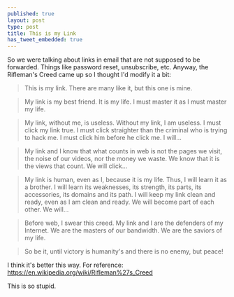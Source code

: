 ```yaml
---
published: true
layout: post
type: post
title: This is my Link
has_tweet_embedded: true
---
```


So we were talking about links in email that are not supposed to be forwarded. Things like password reset, unsubscribe, etc. Anyway, the Rifleman's Creed came up so I thought I'd modify it a bit:

> This is my link. There are many like it, but this one is mine.

> My link is my best friend. It is my life. I must master it as I must master my life.

> My link, without me, is useless. Without my link, I am useless. I must click my link true. I must click straighter than the criminal who is trying to hack me. I must click him before he click me. I will...

> My link and I know that what counts in web is not the pages we visit, the noise of our videos, nor the money we waste. We know that it is the views that count. We will click...

> My link is human, even as I, because it is my life. Thus, I will learn it as a brother. I will learn its weaknesses, its strength, its parts, its accessories, its domains and its path. I will keep my link clean and ready, even as I am clean and ready. We will become part of each other. We will...

> Before web, I swear this creed. My link and I are the defenders of my Internet. We are the masters of our bandwidth. We are the saviors of my life.

> So be it, until victory is humanity's and there is no enemy, but peace!

I think it's better this way. For reference: https://en.wikipedia.org/wiki/Rifleman%27s_Creed

This is so stupid.
